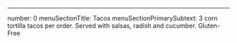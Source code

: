 ---
number: 0
menuSectionTitle: Tacos
menuSectionPrimarySubtext: 3 corn tortilla tacos per order. Served with salsas, radish and cucumber. Gluten-Free